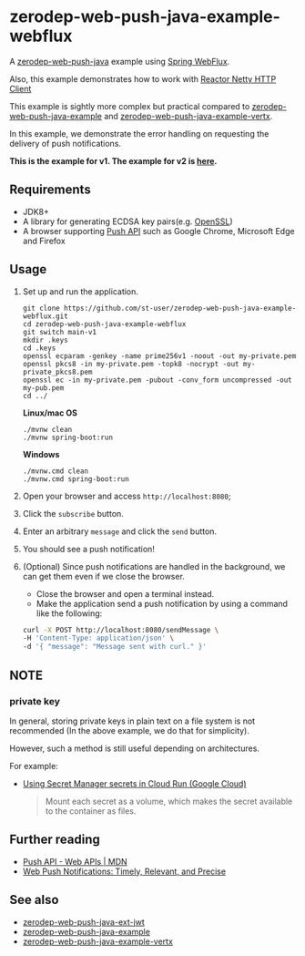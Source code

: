 # zerodep-web-push-java-example-webflux

A [zerodep-web-push-java](https://github.com/st-user/zerodep-web-push-java) example
using [Spring WebFlux](https://docs.spring.io/spring-framework/docs/current/reference/html/web-reactive.html).

Also, this example demonstrates how to work
with [Reactor Netty HTTP Client](https://projectreactor.io/docs/netty/release/reference/index.html#http-client)

This example is sightly more complex but practical compared
to [zerodep-web-push-java-example](https://github.com/st-user/zerodep-web-push-java-example)
and [zerodep-web-push-java-example-vertx](https://github.com/st-user/zerodep-web-push-java-example-vertx).

In this example, we demonstrate the error handling on requesting the delivery of push notifications.

**This is the example for v1. The example for v2 is [here](https://github.com/st-user/zerodep-web-push-java-example-webflux).**

## Requirements

- JDK8+
- A library for generating ECDSA key pairs(e.g. [OpenSSL](https://www.openssl.org/))
- A browser supporting [Push API](https://developer.mozilla.org/en-US/docs/Web/API/Push_API)
  such as Google Chrome, Microsoft Edge and Firefox

## Usage

1. Set up and run the application.

   ```
   git clone https://github.com/st-user/zerodep-web-push-java-example-webflux.git
   cd zerodep-web-push-java-example-webflux
   git switch main-v1
   mkdir .keys
   cd .keys
   openssl ecparam -genkey -name prime256v1 -noout -out my-private.pem
   openssl pkcs8 -in my-private.pem -topk8 -nocrypt -out my-private_pkcs8.pem
   openssl ec -in my-private.pem -pubout -conv_form uncompressed -out my-pub.pem
   cd ../
   ```

   **Linux/mac OS**

   ```
   ./mvnw clean
   ./mvnw spring-boot:run
   ```

   **Windows**

   ```
   ./mvnw.cmd clean
   ./mvnw.cmd spring-boot:run
   ```


2. Open your browser and access `http://localhost:8080`;

3. Click the `subscribe` button.

4. Enter an arbitrary `message` and click the `send` button.

5. You should see a push notification!

6. (Optional) Since push notifications are handled in the background, we can get them even if we close the browser.

    - Close the browser and open a terminal instead.
    - Make the application send a push notification by using a command like the following:

   ``` bash
   curl -X POST http://localhost:8080/sendMessage \  
   -H 'Content-Type: application/json' \
   -d '{ "message": "Message sent with curl." }'
   ```

## NOTE

### private key

In general, storing private keys in plain text on a file system is not recommended
(In the above example, we do that for simplicity).

However, such a method is still useful depending on architectures.

For example:

- [Using Secret Manager secrets in Cloud Run (Google Cloud)](https://cloud.google.com/run/docs/configuring/secrets)

  > Mount each secret as a volume, which makes the secret available to the container as files.

## Further reading

- [Push API - Web APIs | MDN](https://developer.mozilla.org/en-US/docs/Web/API/Push_API)
- [Web Push Notifications: Timely, Relevant, and Precise](https://developers.google.com/web/fundamentals/push-notifications)

## See also

- [zerodep-web-push-java-ext-jwt](https://github.com/st-user/zerodep-web-push-java-ext-jwt)
- [zerodep-web-push-java-example](https://github.com/st-user/zerodep-web-push-java-example)
- [zerodep-web-push-java-example-vertx](https://github.com/st-user/zerodep-web-push-java-example-vertx)